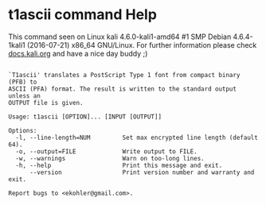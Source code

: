# t1ascii command Help
 
 This command seen on Linux kali 4.6.0-kali1-amd64 #1 SMP Debian 4.6.4-1kali1 (2016-07-21) x86_64 GNU/Linux. For further information please check [docs.kali.org](docs.kali.org) and have a nice day buddy ;) 

~~~

`T1ascii' translates a PostScript Type 1 font from compact binary (PFB) to
ASCII (PFA) format. The result is written to the standard output unless an
OUTPUT file is given.

Usage: t1ascii [OPTION]... [INPUT [OUTPUT]]

Options:
  -l, --line-length=NUM         Set max encrypted line length (default 64).
  -o, --output=FILE             Write output to FILE.
  -w, --warnings                Warn on too-long lines.
  -h, --help                    Print this message and exit.
      --version                 Print version number and warranty and exit.

Report bugs to <ekohler@gmail.com>.

~~~

